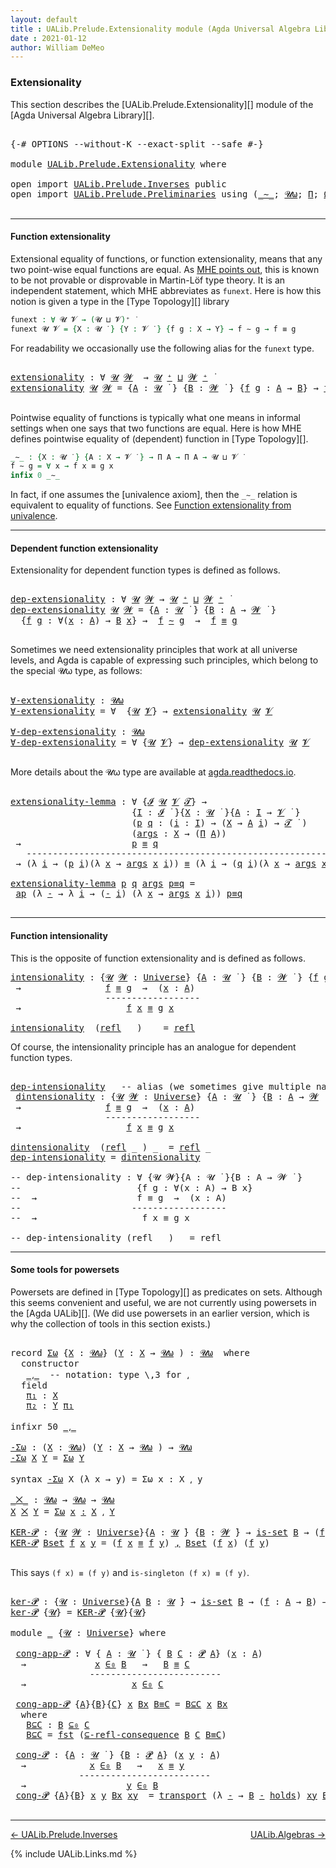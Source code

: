 ```yaml
---
layout: default
title : UALib.Prelude.Extensionality module (Agda Universal Algebra Library)
date : 2021-01-12
author: William DeMeo
---
```


<!--
FILE: Extensionality.lagda
AUTHOR: William DeMeo
DATE: 30 Jun 2020
UPDATED: 12 Jan 2021
REF: Parts of this file are based on the HoTT/UF course notes by Martin Hötzel Escardo (MHE).
SEE: https://www.cs.bham.ac.uk/~mhe/HoTT-UF-in-Agda-Lecture-Notes/
     Below, MHE = Martin Hötzel Escardo.
-->


### <a id="extensionality">Extensionality</a>

This section describes the [UALib.Prelude.Extensionality][] module of the [Agda Universal Algebra Library][].

<pre class="Agda">

<a id="616" class="Symbol">{-#</a> <a id="620" class="Keyword">OPTIONS</a> <a id="628" class="Pragma">--without-K</a> <a id="640" class="Pragma">--exact-split</a> <a id="654" class="Pragma">--safe</a> <a id="661" class="Symbol">#-}</a>

<a id="666" class="Keyword">module</a> <a id="673" href="UALib.Prelude.Extensionality.html" class="Module">UALib.Prelude.Extensionality</a> <a id="702" class="Keyword">where</a>

<a id="709" class="Keyword">open</a> <a id="714" class="Keyword">import</a> <a id="721" href="UALib.Prelude.Inverses.html" class="Module">UALib.Prelude.Inverses</a> <a id="744" class="Keyword">public</a>
<a id="751" class="Keyword">open</a> <a id="756" class="Keyword">import</a> <a id="763" href="UALib.Prelude.Preliminaries.html" class="Module">UALib.Prelude.Preliminaries</a> <a id="791" class="Keyword">using</a> <a id="797" class="Symbol">(</a><a id="798" href="MGS-MLTT.html#6747" class="Function Operator">_∼_</a><a id="801" class="Symbol">;</a> <a id="803" href="universes.html#580" class="Primitive">𝓤ω</a><a id="805" class="Symbol">;</a> <a id="807" href="MGS-MLTT.html#3562" class="Function">Π</a><a id="808" class="Symbol">;</a> <a id="810" href="MGS-Powerset.html#2893" class="Function">Ω</a><a id="811" class="Symbol">;</a> <a id="813" href="MGS-Powerset.html#4551" class="Function">𝓟</a><a id="814" class="Symbol">;</a> <a id="816" href="MGS-Powerset.html#5497" class="Function">⊆-refl-consequence</a><a id="834" class="Symbol">;</a> <a id="836" href="UALib.Prelude.Preliminaries.html#6419" class="Function Operator">_∈₀_</a><a id="840" class="Symbol">;</a> <a id="842" href="UALib.Prelude.Preliminaries.html#6432" class="Function Operator">_⊆₀_</a><a id="846" class="Symbol">;</a> <a id="848" href="MGS-Powerset.html#2957" class="Function Operator">_holds</a><a id="854" class="Symbol">)</a> <a id="856" class="Keyword">public</a>

</pre>

-------------------------------------------

#### <a id="function-extensionality">Function extensionality</a>

Extensional equality of functions, or function extensionality, means that any two point-wise equal functions are equal. As [MHE points out](https://www.cs.bham.ac.uk/~mhe/HoTT-UF-in-Agda-Lecture-Notes/HoTT-UF-Agda.html#funextfromua), this is known to be not provable or disprovable in Martin-Löf type theory. It is an independent statement, which MHE abbreviates as `funext`.  Here is how this notion is given a type in the [Type Topology][] library

```agda
funext : ∀ 𝓤 𝓥 → (𝓤 ⊔ 𝓥)⁺ ̇
funext 𝓤 𝓥 = {X : 𝓤 ̇ } {Y : 𝓥 ̇ } {f g : X → Y} → f ∼ g → f ≡ g
```

For readability we occasionally use the following alias for the `funext` type.

<pre class="Agda">

<a id="extensionality"></a><a id="1638" href="UALib.Prelude.Extensionality.html#1638" class="Function">extensionality</a> <a id="1653" class="Symbol">:</a> <a id="1655" class="Symbol">∀</a> <a id="1657" href="UALib.Prelude.Extensionality.html#1657" class="Bound">𝓤</a> <a id="1659" href="UALib.Prelude.Extensionality.html#1659" class="Bound">𝓦</a>  <a id="1662" class="Symbol">→</a> <a id="1664" href="UALib.Prelude.Extensionality.html#1657" class="Bound">𝓤</a> <a id="1666" href="universes.html#527" class="Primitive Operator">⁺</a> <a id="1668" href="Agda.Primitive.html#636" class="Primitive Operator">⊔</a> <a id="1670" href="UALib.Prelude.Extensionality.html#1659" class="Bound">𝓦</a> <a id="1672" href="universes.html#527" class="Primitive Operator">⁺</a> <a id="1674" href="universes.html#758" class="Function Operator">̇</a>
<a id="1676" href="UALib.Prelude.Extensionality.html#1638" class="Function">extensionality</a> <a id="1691" href="UALib.Prelude.Extensionality.html#1691" class="Bound">𝓤</a> <a id="1693" href="UALib.Prelude.Extensionality.html#1693" class="Bound">𝓦</a> <a id="1695" class="Symbol">=</a> <a id="1697" class="Symbol">{</a><a id="1698" href="UALib.Prelude.Extensionality.html#1698" class="Bound">A</a> <a id="1700" class="Symbol">:</a> <a id="1702" href="UALib.Prelude.Extensionality.html#1691" class="Bound">𝓤</a> <a id="1704" href="universes.html#758" class="Function Operator">̇</a> <a id="1706" class="Symbol">}</a> <a id="1708" class="Symbol">{</a><a id="1709" href="UALib.Prelude.Extensionality.html#1709" class="Bound">B</a> <a id="1711" class="Symbol">:</a> <a id="1713" href="UALib.Prelude.Extensionality.html#1693" class="Bound">𝓦</a> <a id="1715" href="universes.html#758" class="Function Operator">̇</a> <a id="1717" class="Symbol">}</a> <a id="1719" class="Symbol">{</a><a id="1720" href="UALib.Prelude.Extensionality.html#1720" class="Bound">f</a> <a id="1722" href="UALib.Prelude.Extensionality.html#1722" class="Bound">g</a> <a id="1724" class="Symbol">:</a> <a id="1726" href="UALib.Prelude.Extensionality.html#1698" class="Bound">A</a> <a id="1728" class="Symbol">→</a> <a id="1730" href="UALib.Prelude.Extensionality.html#1709" class="Bound">B</a><a id="1731" class="Symbol">}</a> <a id="1733" class="Symbol">→</a> <a id="1735" href="UALib.Prelude.Extensionality.html#1720" class="Bound">f</a> <a id="1737" href="MGS-MLTT.html#6747" class="Function Operator">∼</a> <a id="1739" href="UALib.Prelude.Extensionality.html#1722" class="Bound">g</a> <a id="1741" class="Symbol">→</a> <a id="1743" href="UALib.Prelude.Extensionality.html#1720" class="Bound">f</a> <a id="1745" href="UALib.Prelude.Preliminaries.html#5705" class="Datatype Operator">≡</a> <a id="1747" href="UALib.Prelude.Extensionality.html#1722" class="Bound">g</a>

</pre>

Pointwise equality of functions is typically what one means in informal settings when one says that two functions are equal.  Here is how MHE defines pointwise equality of (dependent) function in [Type Topology][].

```agda
_∼_ : {X : 𝓤 ̇ } {A : X → 𝓥 ̇ } → Π A → Π A → 𝓤 ⊔ 𝓥 ̇
f ∼ g = ∀ x → f x ≡ g x
infix 0 _∼_
```

In fact, if one assumes the [univalence axiom], then the `_∼_` relation is equivalent to equality of functions.  See [Function extensionality from univalence](https://www.cs.bham.ac.uk/~mhe/HoTT-UF-in-Agda-Lecture-Notes/HoTT-UF-Agda.html#funextfromua).

----------------------------------

#### <a id="dependent-function-extensionality">Dependent function extensionality</a>

Extensionality for dependent function types is defined as follows.

<pre class="Agda">

<a id="dep-extensionality"></a><a id="2539" href="UALib.Prelude.Extensionality.html#2539" class="Function">dep-extensionality</a> <a id="2558" class="Symbol">:</a> <a id="2560" class="Symbol">∀</a> <a id="2562" href="UALib.Prelude.Extensionality.html#2562" class="Bound">𝓤</a> <a id="2564" href="UALib.Prelude.Extensionality.html#2564" class="Bound">𝓦</a> <a id="2566" class="Symbol">→</a> <a id="2568" href="UALib.Prelude.Extensionality.html#2562" class="Bound">𝓤</a> <a id="2570" href="universes.html#527" class="Primitive Operator">⁺</a> <a id="2572" href="Agda.Primitive.html#636" class="Primitive Operator">⊔</a> <a id="2574" href="UALib.Prelude.Extensionality.html#2564" class="Bound">𝓦</a> <a id="2576" href="universes.html#527" class="Primitive Operator">⁺</a> <a id="2578" href="universes.html#758" class="Function Operator">̇</a>
<a id="2580" href="UALib.Prelude.Extensionality.html#2539" class="Function">dep-extensionality</a> <a id="2599" href="UALib.Prelude.Extensionality.html#2599" class="Bound">𝓤</a> <a id="2601" href="UALib.Prelude.Extensionality.html#2601" class="Bound">𝓦</a> <a id="2603" class="Symbol">=</a> <a id="2605" class="Symbol">{</a><a id="2606" href="UALib.Prelude.Extensionality.html#2606" class="Bound">A</a> <a id="2608" class="Symbol">:</a> <a id="2610" href="UALib.Prelude.Extensionality.html#2599" class="Bound">𝓤</a> <a id="2612" href="universes.html#758" class="Function Operator">̇</a> <a id="2614" class="Symbol">}</a> <a id="2616" class="Symbol">{</a><a id="2617" href="UALib.Prelude.Extensionality.html#2617" class="Bound">B</a> <a id="2619" class="Symbol">:</a> <a id="2621" href="UALib.Prelude.Extensionality.html#2606" class="Bound">A</a> <a id="2623" class="Symbol">→</a> <a id="2625" href="UALib.Prelude.Extensionality.html#2601" class="Bound">𝓦</a> <a id="2627" href="universes.html#758" class="Function Operator">̇</a> <a id="2629" class="Symbol">}</a>
  <a id="2633" class="Symbol">{</a><a id="2634" href="UALib.Prelude.Extensionality.html#2634" class="Bound">f</a> <a id="2636" href="UALib.Prelude.Extensionality.html#2636" class="Bound">g</a> <a id="2638" class="Symbol">:</a> <a id="2640" class="Symbol">∀(</a><a id="2642" href="UALib.Prelude.Extensionality.html#2642" class="Bound">x</a> <a id="2644" class="Symbol">:</a> <a id="2646" href="UALib.Prelude.Extensionality.html#2606" class="Bound">A</a><a id="2647" class="Symbol">)</a> <a id="2649" class="Symbol">→</a> <a id="2651" href="UALib.Prelude.Extensionality.html#2617" class="Bound">B</a> <a id="2653" href="UALib.Prelude.Extensionality.html#2642" class="Bound">x</a><a id="2654" class="Symbol">}</a> <a id="2656" class="Symbol">→</a>  <a id="2659" href="UALib.Prelude.Extensionality.html#2634" class="Bound">f</a> <a id="2661" href="MGS-MLTT.html#6747" class="Function Operator">∼</a> <a id="2663" href="UALib.Prelude.Extensionality.html#2636" class="Bound">g</a>  <a id="2666" class="Symbol">→</a>  <a id="2669" href="UALib.Prelude.Extensionality.html#2634" class="Bound">f</a> <a id="2671" href="UALib.Prelude.Preliminaries.html#5705" class="Datatype Operator">≡</a> <a id="2673" href="UALib.Prelude.Extensionality.html#2636" class="Bound">g</a>

</pre>

Sometimes we need extensionality principles that work at all universe levels, and Agda is capable of expressing such principles, which belong to the special 𝓤ω type, as follows:

<pre class="Agda">

<a id="∀-extensionality"></a><a id="2881" href="UALib.Prelude.Extensionality.html#2881" class="Function">∀-extensionality</a> <a id="2898" class="Symbol">:</a> <a id="2900" href="universes.html#580" class="Primitive">𝓤ω</a>
<a id="2903" href="UALib.Prelude.Extensionality.html#2881" class="Function">∀-extensionality</a> <a id="2920" class="Symbol">=</a> <a id="2922" class="Symbol">∀</a>  <a id="2925" class="Symbol">{</a><a id="2926" href="UALib.Prelude.Extensionality.html#2926" class="Bound">𝓤</a> <a id="2928" href="UALib.Prelude.Extensionality.html#2928" class="Bound">𝓥</a><a id="2929" class="Symbol">}</a> <a id="2931" class="Symbol">→</a> <a id="2933" href="UALib.Prelude.Extensionality.html#1638" class="Function">extensionality</a> <a id="2948" href="UALib.Prelude.Extensionality.html#2926" class="Bound">𝓤</a> <a id="2950" href="UALib.Prelude.Extensionality.html#2928" class="Bound">𝓥</a>

<a id="∀-dep-extensionality"></a><a id="2953" href="UALib.Prelude.Extensionality.html#2953" class="Function">∀-dep-extensionality</a> <a id="2974" class="Symbol">:</a> <a id="2976" href="universes.html#580" class="Primitive">𝓤ω</a>
<a id="2979" href="UALib.Prelude.Extensionality.html#2953" class="Function">∀-dep-extensionality</a> <a id="3000" class="Symbol">=</a> <a id="3002" class="Symbol">∀</a> <a id="3004" class="Symbol">{</a><a id="3005" href="UALib.Prelude.Extensionality.html#3005" class="Bound">𝓤</a> <a id="3007" href="UALib.Prelude.Extensionality.html#3007" class="Bound">𝓥</a><a id="3008" class="Symbol">}</a> <a id="3010" class="Symbol">→</a> <a id="3012" href="UALib.Prelude.Extensionality.html#2539" class="Function">dep-extensionality</a> <a id="3031" href="UALib.Prelude.Extensionality.html#3005" class="Bound">𝓤</a> <a id="3033" href="UALib.Prelude.Extensionality.html#3007" class="Bound">𝓥</a>

</pre>

More details about the 𝓤ω type are available at [agda.readthedocs.io](https://agda.readthedocs.io/en/latest/language/universe-levels.html#expressions-of-kind-set).


<pre class="Agda">

<a id="extensionality-lemma"></a><a id="3228" href="UALib.Prelude.Extensionality.html#3228" class="Function">extensionality-lemma</a> <a id="3249" class="Symbol">:</a> <a id="3251" class="Symbol">∀</a> <a id="3253" class="Symbol">{</a><a id="3254" href="UALib.Prelude.Extensionality.html#3254" class="Bound">𝓘</a> <a id="3256" href="UALib.Prelude.Extensionality.html#3256" class="Bound">𝓤</a> <a id="3258" href="UALib.Prelude.Extensionality.html#3258" class="Bound">𝓥</a> <a id="3260" href="UALib.Prelude.Extensionality.html#3260" class="Bound">𝓣</a><a id="3261" class="Symbol">}</a> <a id="3263" class="Symbol">→</a>
                       <a id="3288" class="Symbol">{</a><a id="3289" href="UALib.Prelude.Extensionality.html#3289" class="Bound">I</a> <a id="3291" class="Symbol">:</a> <a id="3293" href="UALib.Prelude.Extensionality.html#3254" class="Bound">𝓘</a> <a id="3295" href="universes.html#758" class="Function Operator">̇</a> <a id="3297" class="Symbol">}{</a><a id="3299" href="UALib.Prelude.Extensionality.html#3299" class="Bound">X</a> <a id="3301" class="Symbol">:</a> <a id="3303" href="UALib.Prelude.Extensionality.html#3256" class="Bound">𝓤</a> <a id="3305" href="universes.html#758" class="Function Operator">̇</a> <a id="3307" class="Symbol">}{</a><a id="3309" href="UALib.Prelude.Extensionality.html#3309" class="Bound">A</a> <a id="3311" class="Symbol">:</a> <a id="3313" href="UALib.Prelude.Extensionality.html#3289" class="Bound">I</a> <a id="3315" class="Symbol">→</a> <a id="3317" href="UALib.Prelude.Extensionality.html#3258" class="Bound">𝓥</a> <a id="3319" href="universes.html#758" class="Function Operator">̇</a> <a id="3321" class="Symbol">}</a>
                       <a id="3346" class="Symbol">(</a><a id="3347" href="UALib.Prelude.Extensionality.html#3347" class="Bound">p</a> <a id="3349" href="UALib.Prelude.Extensionality.html#3349" class="Bound">q</a> <a id="3351" class="Symbol">:</a> <a id="3353" class="Symbol">(</a><a id="3354" href="UALib.Prelude.Extensionality.html#3354" class="Bound">i</a> <a id="3356" class="Symbol">:</a> <a id="3358" href="UALib.Prelude.Extensionality.html#3289" class="Bound">I</a><a id="3359" class="Symbol">)</a> <a id="3361" class="Symbol">→</a> <a id="3363" class="Symbol">(</a><a id="3364" href="UALib.Prelude.Extensionality.html#3299" class="Bound">X</a> <a id="3366" class="Symbol">→</a> <a id="3368" href="UALib.Prelude.Extensionality.html#3309" class="Bound">A</a> <a id="3370" href="UALib.Prelude.Extensionality.html#3354" class="Bound">i</a><a id="3371" class="Symbol">)</a> <a id="3373" class="Symbol">→</a> <a id="3375" href="UALib.Prelude.Extensionality.html#3260" class="Bound">𝓣</a> <a id="3377" href="universes.html#758" class="Function Operator">̇</a> <a id="3379" class="Symbol">)</a>
                       <a id="3404" class="Symbol">(</a><a id="3405" href="UALib.Prelude.Extensionality.html#3405" class="Bound">args</a> <a id="3410" class="Symbol">:</a> <a id="3412" href="UALib.Prelude.Extensionality.html#3299" class="Bound">X</a> <a id="3414" class="Symbol">→</a> <a id="3416" class="Symbol">(</a><a id="3417" href="MGS-MLTT.html#3562" class="Function">Π</a> <a id="3419" href="UALib.Prelude.Extensionality.html#3309" class="Bound">A</a><a id="3420" class="Symbol">))</a>
 <a id="3424" class="Symbol">→</a>                     <a id="3446" href="UALib.Prelude.Extensionality.html#3347" class="Bound">p</a> <a id="3448" href="UALib.Prelude.Preliminaries.html#5705" class="Datatype Operator">≡</a> <a id="3450" href="UALib.Prelude.Extensionality.html#3349" class="Bound">q</a>
   <a id="3455" class="Comment">-------------------------------------------------------------</a>
 <a id="3518" class="Symbol">→</a> <a id="3520" class="Symbol">(λ</a> <a id="3523" href="UALib.Prelude.Extensionality.html#3523" class="Bound">i</a> <a id="3525" class="Symbol">→</a> <a id="3527" class="Symbol">(</a><a id="3528" href="UALib.Prelude.Extensionality.html#3347" class="Bound">p</a> <a id="3530" href="UALib.Prelude.Extensionality.html#3523" class="Bound">i</a><a id="3531" class="Symbol">)(λ</a> <a id="3535" href="UALib.Prelude.Extensionality.html#3535" class="Bound">x</a> <a id="3537" class="Symbol">→</a> <a id="3539" href="UALib.Prelude.Extensionality.html#3405" class="Bound">args</a> <a id="3544" href="UALib.Prelude.Extensionality.html#3535" class="Bound">x</a> <a id="3546" href="UALib.Prelude.Extensionality.html#3523" class="Bound">i</a><a id="3547" class="Symbol">))</a> <a id="3550" href="UALib.Prelude.Preliminaries.html#5705" class="Datatype Operator">≡</a> <a id="3552" class="Symbol">(λ</a> <a id="3555" href="UALib.Prelude.Extensionality.html#3555" class="Bound">i</a> <a id="3557" class="Symbol">→</a> <a id="3559" class="Symbol">(</a><a id="3560" href="UALib.Prelude.Extensionality.html#3349" class="Bound">q</a> <a id="3562" href="UALib.Prelude.Extensionality.html#3555" class="Bound">i</a><a id="3563" class="Symbol">)(λ</a> <a id="3567" href="UALib.Prelude.Extensionality.html#3567" class="Bound">x</a> <a id="3569" class="Symbol">→</a> <a id="3571" href="UALib.Prelude.Extensionality.html#3405" class="Bound">args</a> <a id="3576" href="UALib.Prelude.Extensionality.html#3567" class="Bound">x</a> <a id="3578" href="UALib.Prelude.Extensionality.html#3555" class="Bound">i</a><a id="3579" class="Symbol">))</a>

<a id="3583" href="UALib.Prelude.Extensionality.html#3228" class="Function">extensionality-lemma</a> <a id="3604" href="UALib.Prelude.Extensionality.html#3604" class="Bound">p</a> <a id="3606" href="UALib.Prelude.Extensionality.html#3606" class="Bound">q</a> <a id="3608" href="UALib.Prelude.Extensionality.html#3608" class="Bound">args</a> <a id="3613" href="UALib.Prelude.Extensionality.html#3613" class="Bound">p≡q</a> <a id="3617" class="Symbol">=</a>
 <a id="3620" href="MGS-MLTT.html#6613" class="Function">ap</a> <a id="3623" class="Symbol">(λ</a> <a id="3626" href="UALib.Prelude.Extensionality.html#3626" class="Bound">-</a> <a id="3628" class="Symbol">→</a> <a id="3630" class="Symbol">λ</a> <a id="3632" href="UALib.Prelude.Extensionality.html#3632" class="Bound">i</a> <a id="3634" class="Symbol">→</a> <a id="3636" class="Symbol">(</a><a id="3637" href="UALib.Prelude.Extensionality.html#3626" class="Bound">-</a> <a id="3639" href="UALib.Prelude.Extensionality.html#3632" class="Bound">i</a><a id="3640" class="Symbol">)</a> <a id="3642" class="Symbol">(λ</a> <a id="3645" href="UALib.Prelude.Extensionality.html#3645" class="Bound">x</a> <a id="3647" class="Symbol">→</a> <a id="3649" href="UALib.Prelude.Extensionality.html#3608" class="Bound">args</a> <a id="3654" href="UALib.Prelude.Extensionality.html#3645" class="Bound">x</a> <a id="3656" href="UALib.Prelude.Extensionality.html#3632" class="Bound">i</a><a id="3657" class="Symbol">))</a> <a id="3660" href="UALib.Prelude.Extensionality.html#3613" class="Bound">p≡q</a>

</pre>

------------------------------------------

#### <a id="function-intensionality">Function intensionality</a>

This is the opposite of function extensionality and is defined as follows.

<pre class="Agda">
<a id="intensionality"></a><a id="3876" href="UALib.Prelude.Extensionality.html#3876" class="Function">intensionality</a> <a id="3891" class="Symbol">:</a> <a id="3893" class="Symbol">{</a><a id="3894" href="UALib.Prelude.Extensionality.html#3894" class="Bound">𝓤</a> <a id="3896" href="UALib.Prelude.Extensionality.html#3896" class="Bound">𝓦</a> <a id="3898" class="Symbol">:</a> <a id="3900" href="universes.html#551" class="Postulate">Universe</a><a id="3908" class="Symbol">}</a> <a id="3910" class="Symbol">{</a><a id="3911" href="UALib.Prelude.Extensionality.html#3911" class="Bound">A</a> <a id="3913" class="Symbol">:</a> <a id="3915" href="UALib.Prelude.Extensionality.html#3894" class="Bound">𝓤</a> <a id="3917" href="universes.html#758" class="Function Operator">̇</a> <a id="3919" class="Symbol">}</a> <a id="3921" class="Symbol">{</a><a id="3922" href="UALib.Prelude.Extensionality.html#3922" class="Bound">B</a> <a id="3924" class="Symbol">:</a> <a id="3926" href="UALib.Prelude.Extensionality.html#3896" class="Bound">𝓦</a> <a id="3928" href="universes.html#758" class="Function Operator">̇</a> <a id="3930" class="Symbol">}</a> <a id="3932" class="Symbol">{</a><a id="3933" href="UALib.Prelude.Extensionality.html#3933" class="Bound">f</a> <a id="3935" href="UALib.Prelude.Extensionality.html#3935" class="Bound">g</a> <a id="3937" class="Symbol">:</a> <a id="3939" href="UALib.Prelude.Extensionality.html#3911" class="Bound">A</a> <a id="3941" class="Symbol">→</a> <a id="3943" href="UALib.Prelude.Extensionality.html#3922" class="Bound">B</a><a id="3944" class="Symbol">}</a>
 <a id="3947" class="Symbol">→</a>                <a id="3964" href="UALib.Prelude.Extensionality.html#3933" class="Bound">f</a> <a id="3966" href="UALib.Prelude.Preliminaries.html#5705" class="Datatype Operator">≡</a> <a id="3968" href="UALib.Prelude.Extensionality.html#3935" class="Bound">g</a>  <a id="3971" class="Symbol">→</a>  <a id="3974" class="Symbol">(</a><a id="3975" href="UALib.Prelude.Extensionality.html#3975" class="Bound">x</a> <a id="3977" class="Symbol">:</a> <a id="3979" href="UALib.Prelude.Extensionality.html#3911" class="Bound">A</a><a id="3980" class="Symbol">)</a>
                  <a id="4000" class="Comment">------------------</a>
 <a id="4020" class="Symbol">→</a>                    <a id="4041" href="UALib.Prelude.Extensionality.html#3933" class="Bound">f</a> <a id="4043" href="UALib.Prelude.Extensionality.html#3975" class="Bound">x</a> <a id="4045" href="UALib.Prelude.Preliminaries.html#5705" class="Datatype Operator">≡</a> <a id="4047" href="UALib.Prelude.Extensionality.html#3935" class="Bound">g</a> <a id="4049" href="UALib.Prelude.Extensionality.html#3975" class="Bound">x</a>

<a id="4052" href="UALib.Prelude.Extensionality.html#3876" class="Function">intensionality</a>  <a id="4068" class="Symbol">(</a><a id="4069" href="UALib.Prelude.Preliminaries.html#5741" class="InductiveConstructor">refl</a> <a id="4074" class="Symbol">_</a> <a id="4076" class="Symbol">)</a> <a id="4078" class="Symbol">_</a>  <a id="4081" class="Symbol">=</a> <a id="4083" href="UALib.Prelude.Preliminaries.html#5741" class="InductiveConstructor">refl</a> <a id="4088" class="Symbol">_</a>
</pre>

Of course, the intensionality principle has an analogue for dependent function types.

<pre class="Agda">

<a id="dep-intensionality"></a><a id="4203" href="UALib.Prelude.Extensionality.html#4203" class="Function">dep-intensionality</a>   <a id="4224" class="Comment">-- alias (we sometimes give multiple names to the same function like this)</a>
 <a id="dintensionality"></a><a id="4300" href="UALib.Prelude.Extensionality.html#4300" class="Function">dintensionality</a> <a id="4316" class="Symbol">:</a> <a id="4318" class="Symbol">{</a><a id="4319" href="UALib.Prelude.Extensionality.html#4319" class="Bound">𝓤</a> <a id="4321" href="UALib.Prelude.Extensionality.html#4321" class="Bound">𝓦</a> <a id="4323" class="Symbol">:</a> <a id="4325" href="universes.html#551" class="Postulate">Universe</a><a id="4333" class="Symbol">}</a> <a id="4335" class="Symbol">{</a><a id="4336" href="UALib.Prelude.Extensionality.html#4336" class="Bound">A</a> <a id="4338" class="Symbol">:</a> <a id="4340" href="UALib.Prelude.Extensionality.html#4319" class="Bound">𝓤</a> <a id="4342" href="universes.html#758" class="Function Operator">̇</a> <a id="4344" class="Symbol">}</a> <a id="4346" class="Symbol">{</a><a id="4347" href="UALib.Prelude.Extensionality.html#4347" class="Bound">B</a> <a id="4349" class="Symbol">:</a> <a id="4351" href="UALib.Prelude.Extensionality.html#4336" class="Bound">A</a> <a id="4353" class="Symbol">→</a> <a id="4355" href="UALib.Prelude.Extensionality.html#4321" class="Bound">𝓦</a> <a id="4357" href="universes.html#758" class="Function Operator">̇</a> <a id="4359" class="Symbol">}</a> <a id="4361" class="Symbol">{</a><a id="4362" href="UALib.Prelude.Extensionality.html#4362" class="Bound">f</a> <a id="4364" href="UALib.Prelude.Extensionality.html#4364" class="Bound">g</a> <a id="4366" class="Symbol">:</a> <a id="4368" class="Symbol">(</a><a id="4369" href="UALib.Prelude.Extensionality.html#4369" class="Bound">x</a> <a id="4371" class="Symbol">:</a> <a id="4373" href="UALib.Prelude.Extensionality.html#4336" class="Bound">A</a><a id="4374" class="Symbol">)</a> <a id="4376" class="Symbol">→</a> <a id="4378" href="UALib.Prelude.Extensionality.html#4347" class="Bound">B</a> <a id="4380" href="UALib.Prelude.Extensionality.html#4369" class="Bound">x</a><a id="4381" class="Symbol">}</a>
 <a id="4384" class="Symbol">→</a>                <a id="4401" href="UALib.Prelude.Extensionality.html#4362" class="Bound">f</a> <a id="4403" href="UALib.Prelude.Preliminaries.html#5705" class="Datatype Operator">≡</a> <a id="4405" href="UALib.Prelude.Extensionality.html#4364" class="Bound">g</a>  <a id="4408" class="Symbol">→</a>  <a id="4411" class="Symbol">(</a><a id="4412" href="UALib.Prelude.Extensionality.html#4412" class="Bound">x</a> <a id="4414" class="Symbol">:</a> <a id="4416" href="UALib.Prelude.Extensionality.html#4336" class="Bound">A</a><a id="4417" class="Symbol">)</a>
                  <a id="4437" class="Comment">------------------</a>
 <a id="4457" class="Symbol">→</a>                    <a id="4478" href="UALib.Prelude.Extensionality.html#4362" class="Bound">f</a> <a id="4480" href="UALib.Prelude.Extensionality.html#4412" class="Bound">x</a> <a id="4482" href="UALib.Prelude.Preliminaries.html#5705" class="Datatype Operator">≡</a> <a id="4484" href="UALib.Prelude.Extensionality.html#4364" class="Bound">g</a> <a id="4486" href="UALib.Prelude.Extensionality.html#4412" class="Bound">x</a>

<a id="4489" href="UALib.Prelude.Extensionality.html#4300" class="Function">dintensionality</a>  <a id="4506" class="Symbol">(</a><a id="4507" href="UALib.Prelude.Preliminaries.html#5741" class="InductiveConstructor">refl</a> <a id="4512" class="Symbol">_</a> <a id="4514" class="Symbol">)</a> <a id="4516" class="Symbol">_</a>  <a id="4519" class="Symbol">=</a> <a id="4521" href="UALib.Prelude.Preliminaries.html#5741" class="InductiveConstructor">refl</a> <a id="4526" class="Symbol">_</a>
<a id="4528" href="UALib.Prelude.Extensionality.html#4203" class="Function">dep-intensionality</a> <a id="4547" class="Symbol">=</a> <a id="4549" href="UALib.Prelude.Extensionality.html#4300" class="Function">dintensionality</a>

<a id="4566" class="Comment">-- dep-intensionality : ∀ {𝓤 𝓦}{A : 𝓤 ̇ }{B : A → 𝓦 ̇ }</a>
<a id="4622" class="Comment">--                      {f g : ∀(x : A) → B x}</a>
<a id="4669" class="Comment">--  →                   f ≡ g  →  (x : A)</a>
<a id="4711" class="Comment">--                     ------------------</a>
<a id="4753" class="Comment">--  →                    f x ≡ g x</a>

<a id="4789" class="Comment">-- dep-intensionality (refl _ ) _ = refl _</a>
</pre>

---------------------------------------

#### <a id="some-tools-for-powersets">Some tools for powersets</a>

Powersets are defined in [Type Topology][] as predicates on sets.  Although this seems convenient and useful, we are not currently using powersets in the [Agda UALib][].  (We did use powersets in an earlier version, which is why the collection of tools in this section exists.)

<pre class="Agda">

<a id="5246" class="Keyword">record</a> <a id="Σω"></a><a id="5253" href="UALib.Prelude.Extensionality.html#5253" class="Record">Σω</a> <a id="5256" class="Symbol">{</a><a id="5257" href="UALib.Prelude.Extensionality.html#5257" class="Bound">X</a> <a id="5259" class="Symbol">:</a> <a id="5261" href="universes.html#580" class="Primitive">𝓤ω</a><a id="5263" class="Symbol">}</a> <a id="5265" class="Symbol">(</a><a id="5266" href="UALib.Prelude.Extensionality.html#5266" class="Bound">Y</a> <a id="5268" class="Symbol">:</a> <a id="5270" href="UALib.Prelude.Extensionality.html#5257" class="Bound">X</a> <a id="5272" class="Symbol">→</a> <a id="5274" href="universes.html#580" class="Primitive">𝓤ω</a> <a id="5277" class="Symbol">)</a> <a id="5279" class="Symbol">:</a> <a id="5281" href="universes.html#580" class="Primitive">𝓤ω</a>  <a id="5285" class="Keyword">where</a>
  <a id="5293" class="Keyword">constructor</a>
   <a id="_⸲_"></a><a id="5308" href="UALib.Prelude.Extensionality.html#5308" class="InductiveConstructor Operator">_⸲_</a>  <a id="5313" class="Comment">-- notation: type \,3 for ⸲</a>
  <a id="5343" class="Keyword">field</a>
   <a id="Σω.π₁"></a><a id="5352" href="UALib.Prelude.Extensionality.html#5352" class="Field">π₁</a> <a id="5355" class="Symbol">:</a> <a id="5357" href="UALib.Prelude.Extensionality.html#5257" class="Bound">X</a>
   <a id="Σω.π₂"></a><a id="5362" href="UALib.Prelude.Extensionality.html#5362" class="Field">π₂</a> <a id="5365" class="Symbol">:</a> <a id="5367" href="UALib.Prelude.Extensionality.html#5266" class="Bound">Y</a> <a id="5369" href="UALib.Prelude.Extensionality.html#5352" class="Field">π₁</a>

<a id="5373" class="Keyword">infixr</a> <a id="5380" class="Number">50</a> <a id="5383" href="UALib.Prelude.Extensionality.html#5308" class="InductiveConstructor Operator">_⸲_</a>

<a id="-Σω"></a><a id="5388" href="UALib.Prelude.Extensionality.html#5388" class="Function">-Σω</a> <a id="5392" class="Symbol">:</a> <a id="5394" class="Symbol">(</a><a id="5395" href="UALib.Prelude.Extensionality.html#5395" class="Bound">X</a> <a id="5397" class="Symbol">:</a> <a id="5399" href="universes.html#580" class="Primitive">𝓤ω</a><a id="5401" class="Symbol">)</a> <a id="5403" class="Symbol">(</a><a id="5404" href="UALib.Prelude.Extensionality.html#5404" class="Bound">Y</a> <a id="5406" class="Symbol">:</a> <a id="5408" href="UALib.Prelude.Extensionality.html#5395" class="Bound">X</a> <a id="5410" class="Symbol">→</a> <a id="5412" href="universes.html#580" class="Primitive">𝓤ω</a> <a id="5415" class="Symbol">)</a> <a id="5417" class="Symbol">→</a> <a id="5419" href="universes.html#580" class="Primitive">𝓤ω</a>
<a id="5422" href="UALib.Prelude.Extensionality.html#5388" class="Function">-Σω</a> <a id="5426" href="UALib.Prelude.Extensionality.html#5426" class="Bound">X</a> <a id="5428" href="UALib.Prelude.Extensionality.html#5428" class="Bound">Y</a> <a id="5430" class="Symbol">=</a> <a id="5432" href="UALib.Prelude.Extensionality.html#5253" class="Record">Σω</a> <a id="5435" href="UALib.Prelude.Extensionality.html#5428" class="Bound">Y</a>

<a id="5438" class="Keyword">syntax</a> <a id="5445" href="UALib.Prelude.Extensionality.html#5388" class="Function">-Σω</a> <a id="5449" class="Bound">X</a> <a id="5451" class="Symbol">(λ</a> <a id="5454" class="Bound">x</a> <a id="5456" class="Symbol">→</a> <a id="5458" class="Bound">y</a><a id="5459" class="Symbol">)</a> <a id="5461" class="Symbol">=</a> <a id="5463" class="Function">Σω</a> <a id="5466" class="Bound">x</a> <a id="5468" class="Function">꞉</a> <a id="5470" class="Bound">X</a> <a id="5472" class="Function">⸲</a> <a id="5474" class="Bound">y</a>

<a id="_⨉_"></a><a id="5477" href="UALib.Prelude.Extensionality.html#5477" class="Function Operator">_⨉_</a> <a id="5481" class="Symbol">:</a> <a id="5483" href="universes.html#580" class="Primitive">𝓤ω</a> <a id="5486" class="Symbol">→</a> <a id="5488" href="universes.html#580" class="Primitive">𝓤ω</a> <a id="5491" class="Symbol">→</a> <a id="5493" href="universes.html#580" class="Primitive">𝓤ω</a>
<a id="5496" href="UALib.Prelude.Extensionality.html#5496" class="Bound">X</a> <a id="5498" href="UALib.Prelude.Extensionality.html#5477" class="Function Operator">⨉</a> <a id="5500" href="UALib.Prelude.Extensionality.html#5500" class="Bound">Y</a> <a id="5502" class="Symbol">=</a> <a id="5504" href="UALib.Prelude.Extensionality.html#5388" class="Function">Σω</a> <a id="5507" href="UALib.Prelude.Extensionality.html#5507" class="Bound">x</a> <a id="5509" href="UALib.Prelude.Extensionality.html#5388" class="Function">꞉</a> <a id="5511" href="UALib.Prelude.Extensionality.html#5496" class="Bound">X</a> <a id="5513" href="UALib.Prelude.Extensionality.html#5388" class="Function">⸲</a> <a id="5515" href="UALib.Prelude.Extensionality.html#5500" class="Bound">Y</a>

<a id="KER-𝓟"></a><a id="5518" href="UALib.Prelude.Extensionality.html#5518" class="Function">KER-𝓟</a> <a id="5524" class="Symbol">:</a> <a id="5526" class="Symbol">{</a><a id="5527" href="UALib.Prelude.Extensionality.html#5527" class="Bound">𝓤</a> <a id="5529" href="UALib.Prelude.Extensionality.html#5529" class="Bound">𝓦</a> <a id="5531" class="Symbol">:</a> <a id="5533" href="universes.html#551" class="Postulate">Universe</a><a id="5541" class="Symbol">}{</a><a id="5543" href="UALib.Prelude.Extensionality.html#5543" class="Bound">A</a> <a id="5545" class="Symbol">:</a> <a id="5547" href="UALib.Prelude.Extensionality.html#5527" class="Bound">𝓤</a> <a id="5549" href="universes.html#758" class="Function Operator">̇</a><a id="5550" class="Symbol">}</a> <a id="5552" class="Symbol">{</a><a id="5553" href="UALib.Prelude.Extensionality.html#5553" class="Bound">B</a> <a id="5555" class="Symbol">:</a> <a id="5557" href="UALib.Prelude.Extensionality.html#5529" class="Bound">𝓦</a> <a id="5559" href="universes.html#758" class="Function Operator">̇</a><a id="5560" class="Symbol">}</a> <a id="5562" class="Symbol">→</a> <a id="5564" href="MGS-Basic-UF.html#1929" class="Function">is-set</a> <a id="5571" href="UALib.Prelude.Extensionality.html#5553" class="Bound">B</a> <a id="5573" class="Symbol">→</a> <a id="5575" class="Symbol">(</a><a id="5576" href="UALib.Prelude.Extensionality.html#5576" class="Bound">f</a> <a id="5578" class="Symbol">:</a> <a id="5580" href="UALib.Prelude.Extensionality.html#5543" class="Bound">A</a> <a id="5582" class="Symbol">→</a> <a id="5584" href="UALib.Prelude.Extensionality.html#5553" class="Bound">B</a><a id="5585" class="Symbol">)</a> <a id="5587" class="Symbol">→</a> <a id="5589" href="UALib.Prelude.Extensionality.html#5543" class="Bound">A</a> <a id="5591" class="Symbol">→</a> <a id="5593" href="UALib.Prelude.Extensionality.html#5543" class="Bound">A</a> <a id="5595" class="Symbol">→</a> <a id="5597" href="MGS-Powerset.html#2893" class="Function">Ω</a> <a id="5599" href="UALib.Prelude.Extensionality.html#5529" class="Bound">𝓦</a>
<a id="5601" href="UALib.Prelude.Extensionality.html#5518" class="Function">KER-𝓟</a> <a id="5607" href="UALib.Prelude.Extensionality.html#5607" class="Bound">Bset</a> <a id="5612" href="UALib.Prelude.Extensionality.html#5612" class="Bound">f</a> <a id="5614" href="UALib.Prelude.Extensionality.html#5614" class="Bound">x</a> <a id="5616" href="UALib.Prelude.Extensionality.html#5616" class="Bound">y</a> <a id="5618" class="Symbol">=</a> <a id="5620" class="Symbol">(</a><a id="5621" href="UALib.Prelude.Extensionality.html#5612" class="Bound">f</a> <a id="5623" href="UALib.Prelude.Extensionality.html#5614" class="Bound">x</a> <a id="5625" href="UALib.Prelude.Preliminaries.html#5705" class="Datatype Operator">≡</a> <a id="5627" href="UALib.Prelude.Extensionality.html#5612" class="Bound">f</a> <a id="5629" href="UALib.Prelude.Extensionality.html#5616" class="Bound">y</a><a id="5630" class="Symbol">)</a> <a id="5632" href="UALib.Prelude.Preliminaries.html#5814" class="InductiveConstructor Operator">,</a> <a id="5634" href="UALib.Prelude.Extensionality.html#5607" class="Bound">Bset</a> <a id="5639" class="Symbol">(</a><a id="5640" href="UALib.Prelude.Extensionality.html#5612" class="Bound">f</a> <a id="5642" href="UALib.Prelude.Extensionality.html#5614" class="Bound">x</a><a id="5643" class="Symbol">)</a> <a id="5645" class="Symbol">(</a><a id="5646" href="UALib.Prelude.Extensionality.html#5612" class="Bound">f</a> <a id="5648" href="UALib.Prelude.Extensionality.html#5616" class="Bound">y</a><a id="5649" class="Symbol">)</a>

</pre>

This says `(f x) ≡ (f y)` and `is-singleton (f x) ≡ (f y)`.


<pre class="Agda">

<a id="ker-𝓟"></a><a id="5740" href="UALib.Prelude.Extensionality.html#5740" class="Function">ker-𝓟</a> <a id="5746" class="Symbol">:</a> <a id="5748" class="Symbol">{</a><a id="5749" href="UALib.Prelude.Extensionality.html#5749" class="Bound">𝓤</a> <a id="5751" class="Symbol">:</a> <a id="5753" href="universes.html#551" class="Postulate">Universe</a><a id="5761" class="Symbol">}{</a><a id="5763" href="UALib.Prelude.Extensionality.html#5763" class="Bound">A</a> <a id="5765" href="UALib.Prelude.Extensionality.html#5765" class="Bound">B</a> <a id="5767" class="Symbol">:</a> <a id="5769" href="UALib.Prelude.Extensionality.html#5749" class="Bound">𝓤</a> <a id="5771" href="universes.html#758" class="Function Operator">̇</a><a id="5772" class="Symbol">}</a> <a id="5774" class="Symbol">→</a> <a id="5776" href="MGS-Basic-UF.html#1929" class="Function">is-set</a> <a id="5783" href="UALib.Prelude.Extensionality.html#5765" class="Bound">B</a> <a id="5785" class="Symbol">→</a> <a id="5787" class="Symbol">(</a><a id="5788" href="UALib.Prelude.Extensionality.html#5788" class="Bound">f</a> <a id="5790" class="Symbol">:</a> <a id="5792" href="UALib.Prelude.Extensionality.html#5763" class="Bound">A</a> <a id="5794" class="Symbol">→</a> <a id="5796" href="UALib.Prelude.Extensionality.html#5765" class="Bound">B</a><a id="5797" class="Symbol">)</a> <a id="5799" class="Symbol">→</a> <a id="5801" href="UALib.Prelude.Extensionality.html#5763" class="Bound">A</a> <a id="5803" class="Symbol">→</a> <a id="5805" href="MGS-Powerset.html#4551" class="Function">𝓟</a> <a id="5807" href="UALib.Prelude.Extensionality.html#5763" class="Bound">A</a>
<a id="5809" href="UALib.Prelude.Extensionality.html#5740" class="Function">ker-𝓟</a> <a id="5815" class="Symbol">{</a><a id="5816" href="UALib.Prelude.Extensionality.html#5816" class="Bound">𝓤</a><a id="5817" class="Symbol">}</a> <a id="5819" class="Symbol">=</a> <a id="5821" href="UALib.Prelude.Extensionality.html#5518" class="Function">KER-𝓟</a> <a id="5827" class="Symbol">{</a><a id="5828" href="UALib.Prelude.Extensionality.html#5816" class="Bound">𝓤</a><a id="5829" class="Symbol">}{</a><a id="5831" href="UALib.Prelude.Extensionality.html#5816" class="Bound">𝓤</a><a id="5832" class="Symbol">}</a>

<a id="5835" class="Keyword">module</a> <a id="5842" href="UALib.Prelude.Extensionality.html#5842" class="Module">_</a> <a id="5844" class="Symbol">{</a><a id="5845" href="UALib.Prelude.Extensionality.html#5845" class="Bound">𝓤</a> <a id="5847" class="Symbol">:</a> <a id="5849" href="universes.html#551" class="Postulate">Universe</a><a id="5857" class="Symbol">}</a> <a id="5859" class="Keyword">where</a>

 <a id="5867" href="UALib.Prelude.Extensionality.html#5867" class="Function">cong-app-𝓟</a> <a id="5878" class="Symbol">:</a> <a id="5880" class="Symbol">∀</a> <a id="5882" class="Symbol">{</a> <a id="5884" href="UALib.Prelude.Extensionality.html#5884" class="Bound">A</a> <a id="5886" class="Symbol">:</a> <a id="5888" href="UALib.Prelude.Extensionality.html#5845" class="Bound">𝓤</a> <a id="5890" href="universes.html#758" class="Function Operator">̇</a> <a id="5892" class="Symbol">}</a> <a id="5894" class="Symbol">{</a> <a id="5896" href="UALib.Prelude.Extensionality.html#5896" class="Bound">B</a> <a id="5898" href="UALib.Prelude.Extensionality.html#5898" class="Bound">C</a> <a id="5900" class="Symbol">:</a> <a id="5902" href="MGS-Powerset.html#4551" class="Function">𝓟</a> <a id="5904" href="UALib.Prelude.Extensionality.html#5884" class="Bound">A</a><a id="5905" class="Symbol">}</a> <a id="5907" class="Symbol">(</a><a id="5908" href="UALib.Prelude.Extensionality.html#5908" class="Bound">x</a> <a id="5910" class="Symbol">:</a> <a id="5912" href="UALib.Prelude.Extensionality.html#5884" class="Bound">A</a><a id="5913" class="Symbol">)</a>
  <a id="5917" class="Symbol">→</a>             <a id="5931" href="UALib.Prelude.Extensionality.html#5908" class="Bound">x</a> <a id="5933" href="UALib.Prelude.Preliminaries.html#6419" class="Function Operator">∈₀</a> <a id="5936" href="UALib.Prelude.Extensionality.html#5896" class="Bound">B</a>   <a id="5940" class="Symbol">→</a>   <a id="5944" href="UALib.Prelude.Extensionality.html#5896" class="Bound">B</a> <a id="5946" href="UALib.Prelude.Preliminaries.html#5705" class="Datatype Operator">≡</a> <a id="5948" href="UALib.Prelude.Extensionality.html#5898" class="Bound">C</a>
               <a id="5965" class="Comment">-------------------------</a>
  <a id="5993" class="Symbol">→</a>                    <a id="6014" href="UALib.Prelude.Extensionality.html#5908" class="Bound">x</a> <a id="6016" href="UALib.Prelude.Preliminaries.html#6419" class="Function Operator">∈₀</a> <a id="6019" href="UALib.Prelude.Extensionality.html#5898" class="Bound">C</a>

 <a id="6023" href="UALib.Prelude.Extensionality.html#5867" class="Function">cong-app-𝓟</a> <a id="6034" class="Symbol">{</a><a id="6035" href="UALib.Prelude.Extensionality.html#6035" class="Bound">A</a><a id="6036" class="Symbol">}{</a><a id="6038" href="UALib.Prelude.Extensionality.html#6038" class="Bound">B</a><a id="6039" class="Symbol">}{</a><a id="6041" href="UALib.Prelude.Extensionality.html#6041" class="Bound">C</a><a id="6042" class="Symbol">}</a> <a id="6044" href="UALib.Prelude.Extensionality.html#6044" class="Bound">x</a> <a id="6046" href="UALib.Prelude.Extensionality.html#6046" class="Bound">Bx</a> <a id="6049" href="UALib.Prelude.Extensionality.html#6049" class="Bound">B≡C</a> <a id="6053" class="Symbol">=</a> <a id="6055" href="UALib.Prelude.Extensionality.html#6075" class="Function">B⊆C</a> <a id="6059" href="UALib.Prelude.Extensionality.html#6044" class="Bound">x</a> <a id="6061" href="UALib.Prelude.Extensionality.html#6046" class="Bound">Bx</a>
  <a id="6066" class="Keyword">where</a>
   <a id="6075" href="UALib.Prelude.Extensionality.html#6075" class="Function">B⊆C</a> <a id="6079" class="Symbol">:</a> <a id="6081" href="UALib.Prelude.Extensionality.html#6038" class="Bound">B</a> <a id="6083" href="UALib.Prelude.Preliminaries.html#6432" class="Function Operator">⊆₀</a> <a id="6086" href="UALib.Prelude.Extensionality.html#6041" class="Bound">C</a>
   <a id="6091" href="UALib.Prelude.Extensionality.html#6075" class="Function">B⊆C</a> <a id="6095" class="Symbol">=</a> <a id="6097" href="UALib.Prelude.Preliminaries.html#10292" class="Function">fst</a> <a id="6101" class="Symbol">(</a><a id="6102" href="MGS-Powerset.html#5497" class="Function">⊆-refl-consequence</a> <a id="6121" href="UALib.Prelude.Extensionality.html#6038" class="Bound">B</a> <a id="6123" href="UALib.Prelude.Extensionality.html#6041" class="Bound">C</a> <a id="6125" href="UALib.Prelude.Extensionality.html#6049" class="Bound">B≡C</a><a id="6128" class="Symbol">)</a>

 <a id="6132" href="UALib.Prelude.Extensionality.html#6132" class="Function">cong-𝓟</a> <a id="6139" class="Symbol">:</a> <a id="6141" class="Symbol">{</a><a id="6142" href="UALib.Prelude.Extensionality.html#6142" class="Bound">A</a> <a id="6144" class="Symbol">:</a> <a id="6146" href="UALib.Prelude.Extensionality.html#5845" class="Bound">𝓤</a> <a id="6148" href="universes.html#758" class="Function Operator">̇</a> <a id="6150" class="Symbol">}</a> <a id="6152" class="Symbol">{</a><a id="6153" href="UALib.Prelude.Extensionality.html#6153" class="Bound">B</a> <a id="6155" class="Symbol">:</a> <a id="6157" href="MGS-Powerset.html#4551" class="Function">𝓟</a> <a id="6159" href="UALib.Prelude.Extensionality.html#6142" class="Bound">A</a><a id="6160" class="Symbol">}</a> <a id="6162" class="Symbol">(</a><a id="6163" href="UALib.Prelude.Extensionality.html#6163" class="Bound">x</a> <a id="6165" href="UALib.Prelude.Extensionality.html#6165" class="Bound">y</a> <a id="6167" class="Symbol">:</a> <a id="6169" href="UALib.Prelude.Extensionality.html#6142" class="Bound">A</a><a id="6170" class="Symbol">)</a>
  <a id="6174" class="Symbol">→</a>            <a id="6187" href="UALib.Prelude.Extensionality.html#6163" class="Bound">x</a> <a id="6189" href="UALib.Prelude.Preliminaries.html#6419" class="Function Operator">∈₀</a> <a id="6192" href="UALib.Prelude.Extensionality.html#6153" class="Bound">B</a>   <a id="6196" class="Symbol">→</a>   <a id="6200" href="UALib.Prelude.Extensionality.html#6163" class="Bound">x</a> <a id="6202" href="UALib.Prelude.Preliminaries.html#5705" class="Datatype Operator">≡</a> <a id="6204" href="UALib.Prelude.Extensionality.html#6165" class="Bound">y</a>
             <a id="6219" class="Comment">-------------------------</a>
  <a id="6247" class="Symbol">→</a>                   <a id="6267" href="UALib.Prelude.Extensionality.html#6165" class="Bound">y</a> <a id="6269" href="UALib.Prelude.Preliminaries.html#6419" class="Function Operator">∈₀</a> <a id="6272" href="UALib.Prelude.Extensionality.html#6153" class="Bound">B</a>
 <a id="6275" href="UALib.Prelude.Extensionality.html#6132" class="Function">cong-𝓟</a> <a id="6282" class="Symbol">{</a><a id="6283" href="UALib.Prelude.Extensionality.html#6283" class="Bound">A</a><a id="6284" class="Symbol">}{</a><a id="6286" href="UALib.Prelude.Extensionality.html#6286" class="Bound">B</a><a id="6287" class="Symbol">}</a> <a id="6289" href="UALib.Prelude.Extensionality.html#6289" class="Bound">x</a> <a id="6291" href="UALib.Prelude.Extensionality.html#6291" class="Bound">y</a> <a id="6293" href="UALib.Prelude.Extensionality.html#6293" class="Bound">Bx</a> <a id="6296" href="UALib.Prelude.Extensionality.html#6296" class="Bound">xy</a>  <a id="6300" class="Symbol">=</a> <a id="6302" href="MGS-MLTT.html#4946" class="Function">transport</a> <a id="6312" class="Symbol">(λ</a> <a id="6315" href="UALib.Prelude.Extensionality.html#6315" class="Bound">-</a> <a id="6317" class="Symbol">→</a> <a id="6319" href="UALib.Prelude.Extensionality.html#6286" class="Bound">B</a> <a id="6321" href="UALib.Prelude.Extensionality.html#6315" class="Bound">-</a> <a id="6323" href="MGS-Powerset.html#2957" class="Function Operator">holds</a><a id="6328" class="Symbol">)</a> <a id="6330" href="UALib.Prelude.Extensionality.html#6296" class="Bound">xy</a> <a id="6333" href="UALib.Prelude.Extensionality.html#6293" class="Bound">Bx</a>

</pre>

-------------------------------------

[← UALib.Prelude.Inverses](UALib.Prelude.Inverses.html)
<span style="float:right;">[UALib.Algebras →](UALib.Algebras.html)</span>

{% include UALib.Links.md %}
